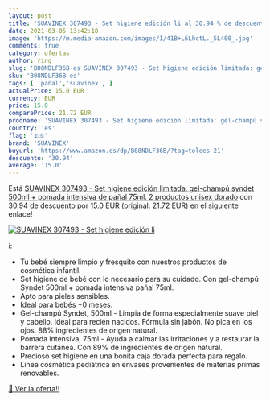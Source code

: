 ```yaml
---
layout: post
title: 'SUAVINEX 307493 - Set higiene edición li al 30.94 % de descuento'
date: 2021-03-05 13:42:18
image: 'https://m.media-amazon.com/images/I/41B+L6LhctL._SL400_.jpg'
comments: true
category: ofertas
author: ring
slug: 'B08NDLF36B-es SUAVINEX 307493 - Set higiene edición limitada: gel-champú...'
sku: 'B08NDLF36B-es'
tags: [ 'pañal','suavinex', ]
actualPrice: 15.0 EUR
currency: EUR
price: 15.0
comparePrice: 21.72 EUR
prodname: 'SUAVINEX 307493 - Set higiene edición limitada: gel-champú syndet 500ml + pomada intensiva de pañal 75ml. 2 productos  unisex  dorado'
country: 'es'
flag: '🇪🇸'
brand: 'SUAVINEX'
buyurl: 'https://www.amazon.es/dp/B08NDLF36B/?tag=tolees-21'
descuento: '30.94'
average: '15.0'
---
```


Está [SUAVINEX 307493 - Set higiene edición limitada: gel-champú syndet 500ml + pomada intensiva de pañal 75ml. 2 productos  unisex  dorado](https://www.amazon.es/dp/B08NDLF36B/?tag=tolees-21) con 30.94 de descuento por 15.0 EUR (original: 21.72 EUR) en el siguiente enlace!

[![SUAVINEX 307493 - Set higiene edición li](https://m.media-amazon.com/images/I/41B+L6LhctL._SL400_.jpg)](https://www.amazon.es/dp/B08NDLF36B/?tag=tolees-21)

ℹ️:

- Tu bebé siempre limpio y fresquito con nuestros productos de cosmética infantil.
- Set higiene de bebé con lo necesario para su cuidado. Con gel-champú Syndet 500ml + pomada intensiva pañal 75ml.
- Apto para pieles sensibles.
- Ideal para bebés +0 meses.
- Gel-champú Syndet, 500ml - Limpia de forma especialmente suave piel y cabello. Ideal para recién nacidos. Fórmula sin jabón. No pica en los ojos. 88% ingredientes de origen natural.
- Pomada intensiva, 75ml - Ayuda a calmar las irritaciones y a restaurar la barrera cutánea. Con 89% de ingredientes de origen natural.
- Precioso set higiene en una bonita caja dorada perfecta para regalo.
- Línea cosmética pediátrica en envases provenientes de materias primas renovables.

[🛒 Ver la oferta!!](https://www.amazon.es/dp/B08NDLF36B/?tag=tolees-21)
